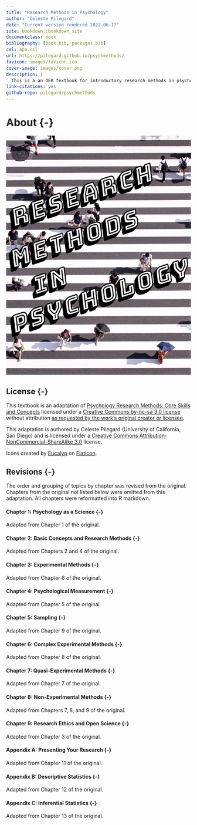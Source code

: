 ```yaml
--- 
title: "Research Methods in Psychology"
author: "Celeste Pilegard"
date: "Current version rendered 2022-06-17"
site: bookdown::bookdown_site
documentclass: book
bibliography: [book.bib, packages.bib]
csl: apa.csl
url: https://pilegard.github.io/psychmethods/
favicon: images/favicon.ico
cover-image: images/cover.png
description: |
  This is a an OER textbook for introductory research methods in psychology.
link-citations: yes
github-repo: pilegard/psychmethods
---
```


# About {-}

![](images/cover.png)

## License {-}

This textbook is an adaptation of [Psychology Research Methods: Core Skills and Concepts](https://2012books.lardbucket.org/books/psychology-research-methods-core-skills-and-concepts/) licensed under a [Creative Commons by-nc-sa 3.0 license](https://creativecommons.org/licenses/by-nc-sa/3.0/) without attribution [as requested by the work’s original creator or licensee](https://2012books.lardbucket.org/attribution.html).

This adaptation is authored by Celeste Pilegard (University of California, San Diego) and is licensed under a [Creative Commons Attribution-NonCommercial-ShareAlike 3.0](https://creativecommons.org/licenses/by-nc-sa/3.0/) license.

Icons created by [Eucalyp](https://creativemarket.com/eucalyp) on [Flaticon](https://www.flaticon.com/).

## Revisions  {-}

The order and grouping of topics by chapter was revised from the original. Chapters from the original not listed below were omitted from this adaptation. All chapters were reformatted into R markdown.

#### Chapter 1: Psychology as a Science {-}

Adapted from Chapter 1 of the original.

#### Chapter 2: Basic Concepts and Research Methods {-}

Adapted from Chapters 2 and 4 of the original.

#### Chapter 3: Experimental Methods {-}

Adapted from Chapter 6 of the original.

#### Chapter 4: Psychological Measurement {-}

Adapted from Chapter 5 of the original

#### Chapter 5: Sampling {-}

Adapted from Chapter 9 of the original.

#### Chapter 6: Complex Experimental Methods {-}

Adapted from Chapter 8 of the original.

#### Chapter 7: Quasi-Experimental Methods {-}

Adapted from Chapter 7 of the original.

#### Chapter 8: Non-Experimental Methods {-}

Adapted from Chapters 7, 8, and 9 of the original.

#### Chapter 9: Research Ethics and Open Science {-}

Adapted from Chapter 3 of the original.

#### Appendix A: Presenting Your Research {-}

Adapted from Chapter 11 of the original.

#### Appendix B: Descriptive Statistics {-}

Adapted from Chapter 12 of the original.

#### Appendix C: Inferential Statistics {-}

Adapted from Chapter 13 of the original.
